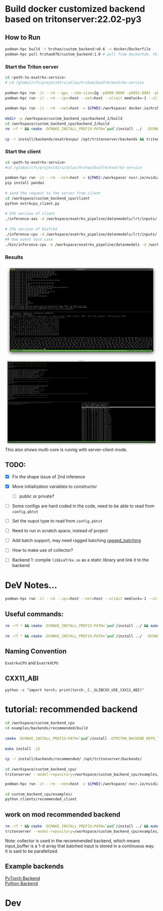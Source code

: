 # Build docker customized backend based on tritonserver:22.02-py3

## How to Run
```bash
podman-hpc build -t hrzhao/custom_backend:v0.6 -< docker/Dockerfile
podman-hpc pull hrzhao076/custom_backend:1.0 # pull from dockerhub, this 1.0 version is built from the above dockerfile 

```

### Start the Triton server 
```bash 
cd <path-to-exatrkx-service>
# cd /global/cfs/projectdirs/atlas/hrzhao/ExaTrk/exatrkx-service 

podman-hpc run -it --rm --gpu --shm-size=2g -p8000:8000 -p8001:8001 -p8002:8002 -v ${PWD}:/workspace/ hrzhao/custom_backend:v0.6
podman-hpc run -it --rm --ipc=host --net=host --ulimit memlock=-1 --ulimit stack=67108864 -v ${PWD}:/workspace/ docker.io/hrzhao076/custom_backend:1.0

podman-hpc run -it --rm --net=host -v ${PWD}:/workspace/ docker.io/hrzhao076/custom_backend:1.0

mkdir -p /workspace/custom_backend_cpu/backend_2/build
cd /workspace/custom_backend_cpu/backend_2/build
rm -rf * && cmake -DCMAKE_INSTALL_PREFIX:PATH=`pwd`/install ../  -DCMAKE_PREFIX_PATH="$(python -c 'import torch;print(torch.utils.cmake_prefix_path)')" && make install -j20 

cp -r install/backends/exatrkxcpu/ /opt/tritonserver/backends && tritonserver --model-repository=/workspace/custom_backend_cpu/model_repo/ --log-verbose=4

```
### Start the client 
```bash
cd <path-to-exatrkx-service>
#cd /global/cfs/projectdirs/atlas/hrzhao/ExaTrk/exatrkx-service 

podman-hpc run -it --rm --net=host -v ${PWD}:/workspace/ nvcr.io/nvidia/tritonserver:23.07-py3-sdk bash
pip install pandas

# send the request to the server from client 
cd /workspace/custom_backend_cpu/client
python extrkcpu_client.py

# CPU version of client 
./inference-aas -d /workspace/exatrkx_pipeline/datanmodels/lrt/inputs/ -t 1 -u localhost:8001

# CPU version of ExaTrkX 
./inference-cpu -d /workspace/exatrkx_pipeline/datanmodels/lrt/inputs/ -m /workspace/exatrkx_pipeline/datanmodels
## One event test case 
./bin/inference-cpu -m /workspace/exatrkx_pipeline/datanmodels -d /workspace/exatrkx_pipeline/datanmodels/in_e1000.csv

```

### Results 
![image_results_server_client](docs/imgs/image_results_server_client.png)
![image_results_server_cpp_client](docs/imgs/image_results_server_cpp_client.png)
This also shows multi-core is runnig with server-client mode.   

## TODO:
- [x] Fix the shape issue of 2nd inference 
- [x] Move initialization variables to constructor
  - [ ] public or private? 
- [ ] Some configs are hard coded in the code, need to be able to read from `config.pbtxt`  
- [ ] Set the ouput type to read from `config.pbtxt`
- [ ] Need to run in scratch space, instead of project 
- [ ] Add batch support, may need ragged batching [ragged_batching](https://docs.nvidia.com/deeplearning/triton-inference-server/user-guide/docs/user_guide/ragged_batching.html) 
- [ ] How to make use of collector?  
- [ ] Backend 1: compile `libExaTrkx.so` as a static library and link it to the backend 


# DeV Notes...

```bash
podman-hpc run -it --rm --ipc=host --net=host --ulimit memlock=-1 --ulimit stack=67108864 -v ${PWD}:/workspace/ hrzhao/test_triton:v0.1


```

## Useful commands:
``` bash
rm -rf * && cmake -DCMAKE_INSTALL_PREFIX:PATH=`pwd`/install ../ && make install -j20

rm -rf * && cmake -DCMAKE_INSTALL_PREFIX:PATH=`pwd`/install ../  -DCMAKE_PREFIX_PATH="$(python -c 'import torch;print(torch.utils.cmake_prefix_path)')" && make install -j20  && cp -r install/backends/exatrkxcpu/ /opt/tritonserver/backends && tritonserver --model-repository=/workspace/custom_backend_cpu/model_repo/ --log-verbose=4

```

## Naming Convention 
`ExatrkxCPU` and `ExatrkXCPU`

## CXX11_ABI
```
python -c "import torch; print(torch._C._GLIBCXX_USE_CXX11_ABI)"
```

# tutorial: recommended backend 
```bash
cd /workspace/custom_backend_cpu
cd examples/backends/recommended/build 

cmake -DCMAKE_INSTALL_PREFIX:PATH=`pwd`/install -DTRITON_BACKEND_REPO_TAG=r22.02 -DTRITON_CORE_REPO_TAG=r22.02 -DTRITON_COMMON_REPO_TAG=r22.02 ../

make install -j8 

cp -r install/backends/recommended/ /opt/tritonserver/backends/

cd /workspace/custom_backend_cpu/
tritonserver --model-repository=/workspace/custom_backend_cpu/examples/model_repos/recommended_models/
```

```bash
podman-hpc run -it --rm --net=host -v ${PWD}:/workspace/ nvcr.io/nvidia/tritonserver:23.07-py3-sdk bash

cd custom_backend_cpu/examples/
python clients/recommended_client
```

## work on mod recommended backend 

``` bash
rm -rf * && cmake -DCMAKE_INSTALL_PREFIX:PATH=`pwd`/install ../ && make install -j20 && cp -r install/backends/recommended/ /opt/tritonserver/backends/ && \
tritonserver --model-repository=/workspace/custom_backend_cpu/examples/model_repos/recommended_models_mod --log-verbose=4
```

Note: collector is used in the recommended backend, which means input_buffer is a 1-d array that batched input is stored in a continuous way. 
It is said to be parallelized.


## Example backends 
[PyTorch Backend](https://github.com/triton-inference-server/pytorch_backend)   
[Python Backend](https://github.com/triton-inference-server/python_backend)



# Dev 

